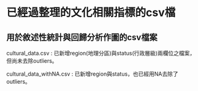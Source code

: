 # 已經過整理的文化相關指標的csv檔
## 用於敘述性統計與回歸分析作圖的csv檔案

cultural_data.csv : 已新增region(地理分區)與status(行政層級)兩欄位之檔案，但尚未去除outliers。

cultural_data_withNA.csv : 已新增region與status，也已經用NA去除了outliers。
